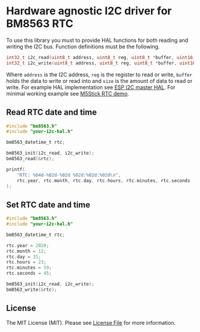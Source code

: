 # Hardware agnostic I2C driver for BM8563 RTC

To use this library you must to provide HAL functions for both reading and writing the I2C bus. Function definitions must be the following.

```c
int32_t i2c_read(uint8_t address, uint8_t reg, uint8_t *buffer, uint16_t size);
int32_t i2c_write(uint8_t address, uint8_t reg, uint8_t *buffer, uint16_t size);
```

Where `address` is the I2C address, `reg` is the register to read or write, `buffer` holds the data to write or read into and `size` is the amount of data to read or write. For example HAL implementation see [ESP I2C master HAL](https://github.com/tuupola/esp_i2c_hal). For minimal working example see [M5Stick RTC demo](https://github.com/tuupola/esp-examples/tree/master/017-m5stick-rtc).

## Read RTC date and time

```c
#include "bm8563.h"
#include "your-i2c-hal.h"

bm8563_datetime_t rtc;

bm8563_init(i2c_read, i2c_write);
bm8563_read(&rtc);

printf(
    "RTC: %04d-%02d-%02d %02d:%02d:%02d\n",
    rtc.year, rtc.month, rtc.day, rtc.hours, rtc.minutes, rtc.seconds
);
```

## Set RTC date and time

```c
#include "bm8563.h"
#include "your-i2c-hal.h"

bm8563_datetime_t rtc;

rtc.year = 2020;
rtc.month = 12;
rtc.day = 31;
rtc.hours = 23;
rtc.minutes = 59;
rtc.seconds = 45;

bm8563_init(i2c_read, i2c_write);
bm8563_write(&rtc);
```

## License

The MIT License (MIT). Please see [License File](LICENSE.txt) for more information.